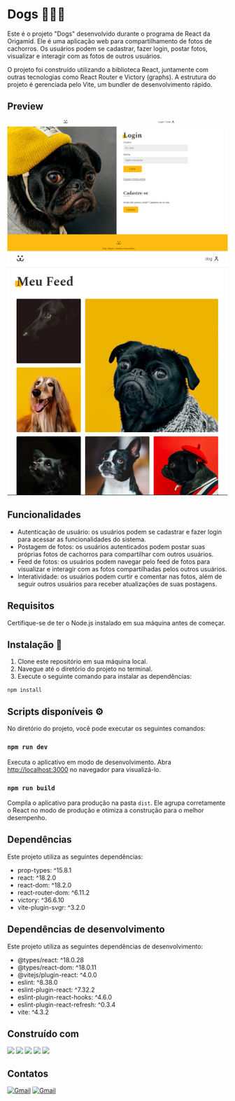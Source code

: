 # Dogs 🚀🚀🚀

Este é o projeto "Dogs" desenvolvido durante o programa de React da Origamid. Ele é uma aplicação web para compartilhamento de fotos de cachorros. Os usuários podem se cadastrar, fazer login, postar fotos, visualizar e interagir com as fotos de outros usuários.

O projeto foi construído utilizando a biblioteca React, juntamente com outras tecnologias como React Router e Victory (graphs). A estrutura do projeto é gerenciada pelo Vite, um bundler de desenvolvimento rápido.

## Preview
<img src="./src/assets/teladelogin.png" alt="Imagem preview do projeto">
<img src="./src/assets/feedhome.png" alt="Imagem preview do projeto">

## Funcionalidades

- Autenticação de usuário: os usuários podem se cadastrar e fazer login para acessar as funcionalidades do sistema.
- Postagem de fotos: os usuários autenticados podem postar suas próprias fotos de cachorros para compartilhar com outros usuários.
- Feed de fotos: os usuários podem navegar pelo feed de fotos para visualizar e interagir com as fotos compartilhadas pelos outros usuários.
- Interatividade: os usuários podem curtir e comentar nas fotos, além de seguir outros usuários para receber atualizações de suas postagens.

## Requisitos

Certifique-se de ter o Node.js instalado em sua máquina antes de começar.

## Instalação 🔧

1. Clone este repositório em sua máquina local.
2. Navegue até o diretório do projeto no terminal.
3. Execute o seguinte comando para instalar as dependências:

```
npm install
```

## Scripts disponíveis ⚙️

No diretório do projeto, você pode executar os seguintes comandos:

### `npm run dev`

Executa o aplicativo em modo de desenvolvimento. Abra [http://localhost:3000](http://localhost:3000) no navegador para visualizá-lo.

### `npm run build`

Compila o aplicativo para produção na pasta `dist`. Ele agrupa corretamente o React no modo de produção e otimiza a construção para o melhor desempenho.

## Dependências

Este projeto utiliza as seguintes dependências:

- prop-types: ^15.8.1
- react: ^18.2.0
- react-dom: ^18.2.0
- react-router-dom: ^6.11.2
- victory: ^36.6.10
- vite-plugin-svgr: ^3.2.0

## Dependências de desenvolvimento

Este projeto utiliza as seguintes dependências de desenvolvimento:

- @types/react: ^18.0.28
- @types/react-dom: ^18.0.11
- @vitejs/plugin-react: ^4.0.0
- eslint: ^8.38.0
- eslint-plugin-react: ^7.32.2
- eslint-plugin-react-hooks: ^4.6.0
- eslint-plugin-react-refresh: ^0.3.4
- vite: ^4.3.2

## Construído com

<img src="https://img.shields.io/badge/html5-%23E34F26.svg?style=for-the-badge&logo=html5&logoColor=white" />
<img src="https://img.shields.io/badge/css3-%231572B6.svg?style=for-the-badge&logo=css3&logoColor=white" />
<img src="https://img.shields.io/badge/javascript-%23323330.svg?style=for-the-badge&logo=javascript&logoColor=%23F7DF1E" />
<img src="https://img.shields.io/badge/react-%2320232a.svg?style=for-the-badge&logo=react&logoColor=%2361DAFB)" />
<img src="https://img.shields.io/badge/Visual%20Studio%20Code-0078d7.svg?style=for-the-badge&logo=visual-studio-code&logoColor=white" />


## Contatos
<a href="mailto: tamurafelipe@gmail.com"><img src="https://img.shields.io/badge/Gmail-D14836?style=for-the-badge&logo=gmail&logoColor=white" alt="Gmail"/></a>
<a href="https://www.linkedin.com/in/felipe-diego-tamura/"><img src="https://img.shields.io/badge/linkedin-%230077B5.svg?style=for-the-badge&logo=linkedin&logoColor=white" alt="Gmail"/></a>